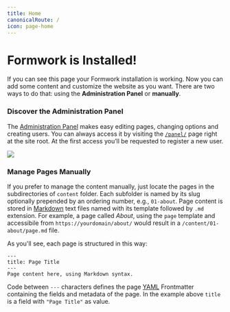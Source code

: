 ```yaml
---
title: Home
canonicalRoute: /
icon: page-home
---
```

# Formwork is Installed!
If you can see this page your Formwork installation is working.
Now you can add some content and customize the website as you want. There are two ways to do that: using the **Administration Panel** or **manually**.

### Discover the Administration Panel
The [Administration Panel](/panel) makes easy editing pages, changing options and creating users. You can always access it by visiting the [`/panel/`](/panel) page right at the site root. At the first access you’ll be requested to register a new user.

![](/assets/images/panel.png)

### Manage Pages Manually
If you prefer to manage the content manually, just locate the pages in the subdirectories of `content` folder. Each subfolder is named by its slug optionally prepended by an ordering number, e.g., `01-about`. Page content is stored in [Markdown](https://daringfireball.net/projects/markdown/syntax) text files named with its template followed by `.md` extension. For example, a page called *About*, using the `page` template and accessibile from `https://yourdomain/about/` would result in a `/content/01-about/page.md` file.

As you'll see, each page is structured in this way:

```
---
title: Page Title
---
Page content here, using Markdown syntax.
```

Code between `---` characters defines the page [YAML](https://yaml.org) Frontmatter containing the fields and metadata of the page. In the example above `title` is a field with `"Page Title"` as value.